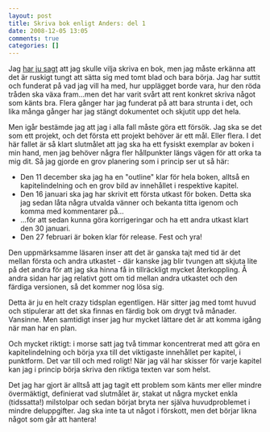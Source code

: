 ```yaml
---
layout: post
title: Skriva bok enligt Anders: del 1
date: 2008-12-05 13:05
comments: true
categories: []
---
```

Jag <a href="http://utmaningen.fjeldstad.se/2008/09/skriva-en-bok-hur-svart-kan-det-vara/">har ju sagt</a> att jag skulle vilja skriva en bok, men jag måste erkänna att det är ruskigt tungt att sätta sig med tomt blad och bara börja. Jag har suttit och funderat på vad jag vill ha med, hur upplägget borde vara, hur den röda tråden ska växa fram...men det har varit svårt att rent konkret skriva något som känts bra. Flera gånger har jag funderat på att bara strunta i det, och lika många gånger har jag stängt dokumentet och skjutit upp det hela.

Men igår bestämde jag att jag i alla fall måste göra ett försök. Jag ska se det som ett projekt, och det första ett projekt behöver är ett mål. Eller flera. I det här fallet är så klart slutmålet att jag ska ha ett fysiskt exemplar av boken i min hand, men jag behöver några fler hållpunkter längs vägen för att orka ta mig dit. Så jag gjorde en grov planering som i princip ser ut så här:
<ul>
	<li>Den 11 december ska jag ha en "outline" klar för hela boken, alltså en kapitelindelning och en grov bild av innehållet i respektive kapitel.</li>
	<li>Den 16 januari ska jag har skrivit ett första utkast för boken. Detta ska jag sedan låta några utvalda vänner och bekanta titta igenom och komma med kommentarer på...</li>
	<li>...för att sedan kunna göra korrigeringar och ha ett andra utkast klart den 30 januari.</li>
	<li>Den 27 februari är boken klar för release. Fest och yra!</li>
</ul>
Den uppmärksamme läsaren inser att det är ganska tajt med tid är det mellan första och andra utkastet - där kanske jag blir tvungen att skjuta lite på det andra för att jag ska hinna få in tillräckligt mycket återkoppling. Å andra sidan har jag relativt gott om tid mellan andra utkastet och den färdiga versionen, så det kommer nog lösa sig.

Detta är ju en helt crazy tidsplan egentligen. Här sitter jag med tomt huvud och stipulerar att det ska finnas en färdig bok om drygt två månader. Vansinne. Men samtidigt inser jag hur mycket lättare det är att komma igång när man har en plan.

Och mycket riktigt: i morse satt jag två timmar koncentrerat med att göra en kapitelindelning och börja yxa till det viktigaste innehållet per kapitel, i punktform. Det var till och med roligt! När jag väl har skisser för varje kapitel kan jag i princip börja skriva den riktiga texten var som helst.

Det jag har gjort är alltså att jag tagit ett problem som känts mer eller mindre övermäktigt, definierat vad slutmålet är, stakat ut några mycket enkla (tidssatta!) milstolpar och sedan börjat bryta ner själva huvudproblemet i mindre deluppgifter. Jag ska inte ta ut något i förskott, men det börjar likna något som går att hantera!
